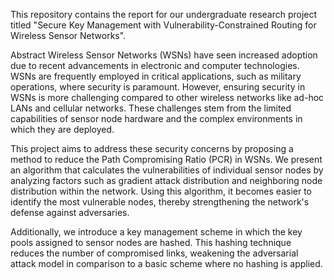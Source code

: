 This repository contains the report for our undergraduate research project titled "Secure Key Management with Vulnerability-Constrained Routing for Wireless Sensor Networks".

Abstract
Wireless Sensor Networks (WSNs) have seen increased adoption due to recent advancements in electronic and computer technologies. WSNs are frequently employed in critical applications, such as military operations, where security is paramount. However, ensuring security in WSNs is more challenging compared to other wireless networks like ad-hoc LANs and cellular networks. These challenges stem from the limited capabilities of sensor node hardware and the complex environments in which they are deployed.

This project aims to address these security concerns by proposing a method to reduce the Path Compromising Ratio (PCR) in WSNs. We present an algorithm that calculates the vulnerabilities of individual sensor nodes by analyzing factors such as gradient attack distribution and neighboring node distribution within the network. Using this algorithm, it becomes easier to identify the most vulnerable nodes, thereby strengthening the network's defense against adversaries.

Additionally, we introduce a key management scheme in which the key pools assigned to sensor nodes are hashed. This hashing technique reduces the number of compromised links, weakening the adversarial attack model in comparison to a basic scheme where no hashing is applied.
